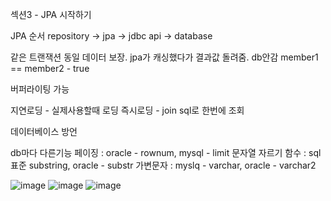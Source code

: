 섹션3 - JPA 시작하기

JPA 순서
repository -> jpa -> jdbc api -> database

같은 트랜잭션 동일 데이터 보장. jpa가 캐싱했다가 결과값 돌려줌. db안감
member1 == member2 - true

버퍼라이팅 가능

지연로딩 - 실제사용할때 로딩
즉시로딩 - join sql로 한번에 조회

데이터베이스 방언

db마다 다른기능
페이징 : oracle - rownum, mysql - limit
문자열 자르기 함수 : sql 표준 substring, oracle - substr
가변문자 : myslq - varchar, oracle - varchar2

![image](https://github.com/user-attachments/assets/3a42ce20-660b-45cc-9d77-cc2f32851bd1)
![image](https://github.com/user-attachments/assets/a088b66b-57cc-44a5-bce7-14e1811d1ab8)
![image](https://github.com/user-attachments/assets/19c1d6f9-d206-4f15-a95f-b3f9af0acf27)

